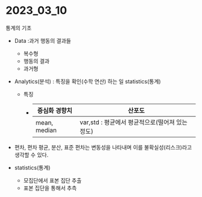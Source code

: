 # 2023_03_10

통계의 기초


* Data :과거 행동의 결과들
    * 복수형
    * 행동의 결과
    * 과거형

* Analytics(분석) : 특징을 확인(수학 연산) 하는 일 statistics(통계)
    * 특징
      * |중심화 경향치|산포도|
        |--|--|
        |mean, median |var,std : 평균에서 평균적으로(떨어져 있는 정도)|
* 편차, 편차 평균, 분산, 표준 편차는 변동성을 나타내며 이를 불확실성(리스크)라고 생각할 수 있다.


* statistics(통계)

  * 모집단에서 표본 집단 추출
  * 표본 집단을 통해서 추측  
